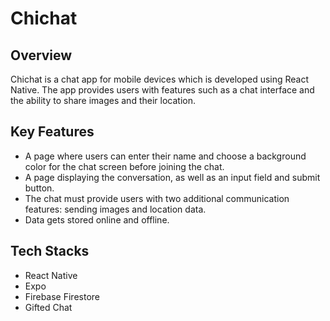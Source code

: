 # Chichat
## Overview
Chichat is a chat app for mobile devices which is developed using React Native.
The app provides users with features such as a chat interface and the ability to share images and their location.

## Key Features
* A page where users can enter their name and choose a background color for the chat screen
before joining the chat.
* A page displaying the conversation, as well as an input field and submit button.
* The chat must provide users with two additional communication features: sending images
and location data.
* Data gets stored online and offline.

## Tech Stacks
* React Native
* Expo
* Firebase Firestore
* Gifted Chat
